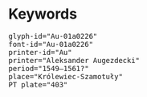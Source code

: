 # Keywords
<pre>
glyph-id="Au-01a0226"
font-id="Au-01a0226"
printer-id="Au"
printer="Aleksander Augezdecki"
period="1549–1561?"
place="Królewiec-Szamotuły"
PT plate="403"
</pre>
